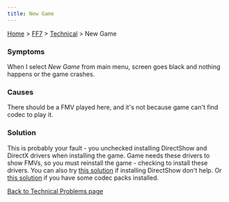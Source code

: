 ```yaml
---
title: New Game
---
```


[Home](Main%20Page.md) > [FF7](FF7.md) > [Technical](FF7/Technical.md) > New Game

### Symptoms

When I select *New Game* from main menu, screen goes black and nothing
happens or the game crashes.

### Causes

There should be a FMV played here, and it's not because game can't find
codec to play it.

### Solution

This is probably your fault - you unchecked installing DirectShow and
DirectX drivers when installing the game. Game needs these drivers to
show FMVs, so you must reinstall the game - checking to install these
drivers. You can also try [this solution][] if installing DirectShow
don't help. Or [this solution][1] if you have some codec packs
installed.

[Back to Technical Problems page][]

  [this solution]: ../Movies.md "wikilink"
  [1]: ../NoMovies.md "wikilink"
  [Back to Technical Problems page]: ../../Technical.md "wikilink"
